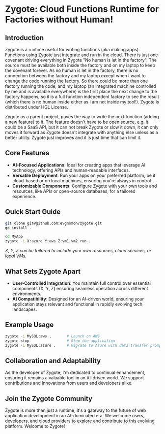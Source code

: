 # Zygote: Cloud Functions Runtime for Factories without Human!

## Introduction
Zygote is a runtime useful for writing functions (aka making apps). Functions using Zygote just integrate and run in the cloud. There is just one covenant driving everything in Zygote "No human is let in the factory". The source must be available both inside the factory and on my laptop to keep the covenant forever. As no human is let in the factory, there is no connection between the factory and my laptop except when I want to change the code running the factory. So there could be more than one factory running the code, and my laptop (an integrated machine controlled by me and is available everywhere) is the first place the next change to the factory happens, so it is a full function independent factory to see the result (which there is no human inside either as I am not inside my tool!). Zygote is distributed under HGL License.

Zygote as a parent project, paves the way to write the next function (adding a new feature) to it. The feature doesn't have to be open source, e.g. it could be a SaaS API, but it can not break Zygote or slow it down, it can only moves it forward as Zygote doesn't integrate with anything else unless as a better utility. Zygote just improves and it is just time that can limit it.

## Core Features
- **AI-Focused Applications**: Ideal for creating apps that leverage AI technology, offering APIs and human-readable interfaces.
- **Versatile Deployment**: Run your apps on your preferred platform, be it cloud-based or on local machines, ensuring you're always in control.
- **Customizable Components**: Configure Zygote with your own tools and resources, like APIs or open-source databases, for a tailored experience.

## Quick Start Guide
```bash
git clone git@github.com:evgnomon/zygote.git
go install .

cd MyApp
zygote -i X:azure Y:aws Z:vm1,vm2 run .
```
*X, Y, Z can be tailored to include your own resources, cloud services, or local VMs.*

## What Sets Zygote Apart
- **User-Controlled Integration**: You maintain full control over essential components (X, Y, Z) ensuring seamless operation across different environments.
- **AI Compatibility**: Designed for an AI-driven world, ensuring your application stays relevant and functional in rapidly evolving tech landscapes.

## Example Usage
```bash
zygote -i MySQL:aws .       # Launch on AWS
zygote stop                 # Stop the application
zygote -i MySQL:azure .     # Migrate to Azure with data transfer prompt
```

## Collaboration and Adaptability
As the developer of Zygote, I'm dedicated to continual enhancement, ensuring it remains a valuable tool in an AI-driven world. We support contributions and innovations from users and developers alike.

## Join the Zygote Community
Zygote is more than just a runtime; it's a gateway to the future of web application development in an AI-dominated era. We welcome users, developers, and cloud providers to explore and contribute to this evolving platform. Welcome to Zygote!
